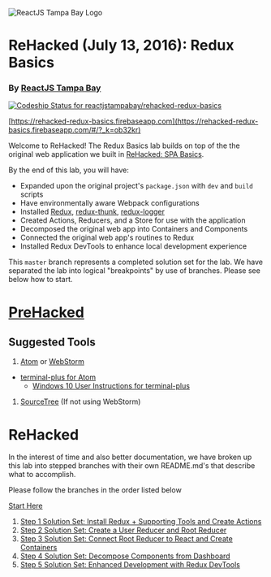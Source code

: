 ![ReactJS Tampa Bay Logo](https://avatars2.githubusercontent.com/u/18738421?v=3&s=200)

# ReHacked (July 13, 2016): Redux Basics
### By [ReactJS Tampa Bay](http://www.meetup.com/ReactJS-Tampa-Bay/)

[ ![Codeship Status for reactjstampabay/rehacked-redux-basics](https://codeship.com/projects/8b2a9fa0-1d22-0134-a202-220e900c5efe/status?branch=master)](https://codeship.com/projects/159980)

[https://rehacked-redux-basics.firebaseapp.com](https://rehacked-redux-basics.firebaseapp.com/#/?_k=ob32kr)

Welcome to ReHacked!  The Redux Basics lab builds on top of the the original web application we built in [ReHacked: SPA Basics](https://github.com/reactjstampabay/rehacked-spa-basics-solution-set). 

By the end of this lab, you will have:

* Expanded upon the original project's `package.json` with `dev` and `build` scripts
* Have environmentally aware Webpack configurations
* Installed [Redux](https://github.com/gaearon/redux), [redux-thunk](https://github.com/gaearon/redux-thunk), [redux-logger](https://github.com/gaearon/redux-logger)
* Created Actions, Reducers, and a Store for use with the application
* Decomposed the original web app into Containers and Components
* Connected the original web app's routines to Redux
* Installed Redux DevTools to enhance local development experience

This `master` branch represents a completed solution set for the lab.  We have separated the lab into logical "breakpoints" by use of branches.  Please see below how to start.

# [PreHacked](#prehacked)

## Suggested Tools

1. [Atom](https://atom.io/) or [WebStorm](https://www.jetbrains.com/webstorm/)
  - [terminal-plus for Atom](https://atom.io/packages/terminal-plus)
    - [Windows 10 User Instructions for terminal-plus](https://github.com/jeremyramin/terminal-plus/issues/15#issuecomment-144618245)

1. [SourceTree](https://www.sourcetreeapp.com/) (If not using WebStorm)

# ReHacked

In the interest of time and also better documentation, we have broken up this lab into stepped branches with their own README.md's that describe what to accomplish.

Please follow the branches in the order listed below

[Start Here](https://github.com/reactjstampabay/rehacked-redux-basics/tree/initial)

1. [Step 1 Solution Set: Install Redux + Supporting Tools and Create Actions](https://github.com/reactjstampabay/rehacked-redux-basics/tree/step-1)
1. [Step 2 Solution Set: Create a User Reducer and Root Reducer](https://github.com/reactjstampabay/rehacked-redux-basics/tree/step-2)
1. [Step 3 Solution Set: Connect Root Reducer to React and Create Containers](https://github.com/reactjstampabay/rehacked-redux-basics/tree/step-3)
1. [Step 4 Solution Set: Decompose Components from Dashboard](https://github.com/reactjstampabay/rehacked-redux-basics/tree/step-4)
1. [Step 5 Solution Set: Enhanced Development with Redux DevTools](https://github.com/reactjstampabay/rehacked-redux-basics/tree/step-5)

